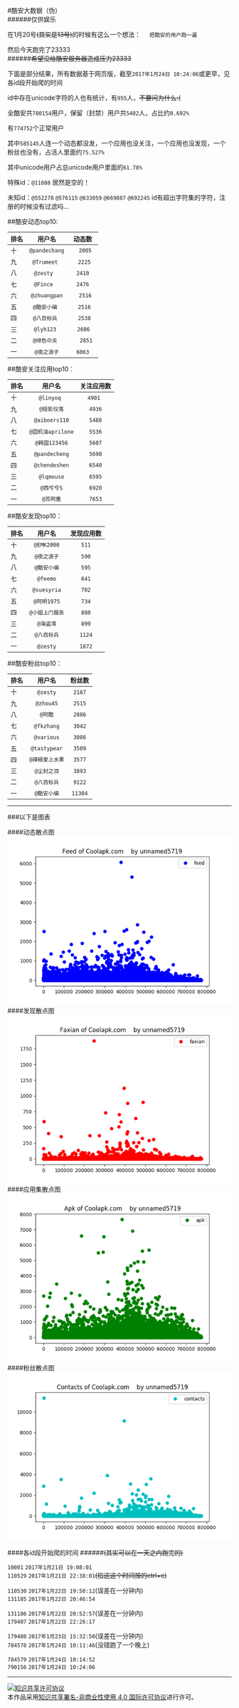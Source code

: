 #酷安大数据（伪）    
######仅供娱乐   

在1月20号~~(其实是13号)~~的时候有这么一个想法：    
`把酷安的用户跑一遍`    

然后今天跑完了23333    
######~~希望没给酷安服务器造成压力23333~~


下面是部分结果，所有数据基于网页版，截至`2017年1月24日 10:24:06`或更早，见各id段开始爬的时间

id中存在unicode字符的人也有统计，有`955`人，~~不要问为什么:(~~

全酷安共`780154`用户，保留（封禁）用户共`5402`人，占比约`0.692%`

有`774752`个正常用户

其中`585145`人连一个动态都没发，一个应用也没关注，一个应用也没发现，一个粉丝也没有，占活人里面约`75.527%`

其中unicode用户占总unicode用户里面的`61.78%`

特殊id：`@11608` 居然是空的！

未知id：`@552278` `@576115` `@633059` `@669887` `@692245` id有超出字符集的字符，注册的时候没有过滤吗...

##酷安动态top10:

排名|用户名|动态数
----|:---------: | :--------:
十|`@pandechang`|    `2005`
九|`@Trumeet`   |     `2225`  
八|`@zesty`     |   `2410`  
七|`@Fince`     |   `2476`  
六|`@zhuangpan`  |      `2516`  
五|`@酷安小编`   |     `2516`  
四|`@八百标兵`   |     `2538`  
三|`@lyh123`    |    `2606`  
二|`@绯色の炎`   |     `2851` 
一|`@夜之浪子`    |    `6063`  

##酷安关注应用top10：

排名|用户名|关注应用数
----|:---------: | :--------:
十|`@linyoq`   |`4901`  
九|`@投影仪落`    |    `4936`  
八|`@aiboers110`  |    `5488`  
七|`@囧机油aprilone`|  `5536`  
六|`@韩国123456`   |   `5607`  
五|`@pandecheng`  |    `5690`  
四|`@chendeshen`  |    `6540`  
三|`@lqmouse`     |    `6595`  
二|`@西兮兮S`     |    `6920`  
一|`@苏阿墨`      |    `7653`  

##酷安发现top10：

排名|用户名|发现应用数
----|:---------: | :--------:
十|`@EMK2000`   |     `511`  
九|`@夜之浪子`   |    `590`  
八|`@酷安小编`   |    `595`  
七|`@feemo`     |     `641`  
六|`@suesyria`   |    `702`  
五|`@阿明1975`    |   `734`  
四|`@小姐上门服务` |  `880`  
三|`@海盗湾`      |   `899`  
二|`@八百标兵`    |   `1124`  
一|`@zesty`      |   `1872`  

##酷安粉丝top10：

排名|用户名|粉丝数
----|:---------: | :--------:  
十|`@zesty`      |    `2187`  
九|`@zhou45`     |    `2515`  
八|`@阿酷`        |    `2886`  
七|`@fkzhang`     |    `3042`  
六|`@various`     |    `3086`  
五|`@tastypear`   |    `3509`  
四|`@辣椒爱上水果`  |  `3577`   
三|`@尘封之泪`     |   `3893`  
二|`@八百标兵`     |   `9122`   
一|`@酷安小编`     |   `11304`  

___


###以下是图表

####动态散点图    
![](img/Feed.png)    
####发现散点图    
![](img/Faxian.png)    
####应用集散点图    
![](img/Apk.png)    
####粉丝散点图    
![](img/Contacts.png)    



####各id段开始爬的时间
######~~(其实可以在一天之内跑完的)~~

`10001`  `2017年1月21日 19:08:01`  
`110529` `2017年1月21日 22:38:01`~~(掐这这个时间按的ctrl+c)~~  

`110530` `2017年1月22日 19:50:12`(误差在一分钟内)  
`131185` `2017年1月22日 20:46:54`  

`131186` `2017年1月22日 20:52:57`(误差在一分钟内)  
`179407` `2017年1月22日 22:26:17`  

`179408` `2017年1月23日 15:32:50`(误差在一分钟内)  
`784578` `2017年1月24日 10:11:46`(没错跑了一个晚上)  

`784579` `2017年1月24日 10:14:52`  
`790156` `2017年1月24日 10:24:06`  

___

<a rel="license" href="http://creativecommons.org/licenses/by-nc/4.0/"><img alt="知识共享许可协议" style="border-width:0" src="https://i.creativecommons.org/l/by-nc/4.0/88x31.png" /></a><br/>本作品</span>采用<a rel="license" href="http://creativecommons.org/licenses/by-nc/4.0/">知识共享署名-非商业性使用 4.0 国际许可协议</a>进行许可。
